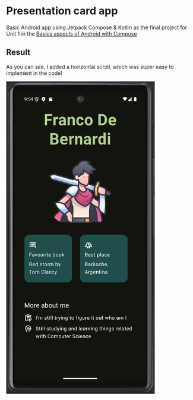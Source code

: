 
# Presentation card app

Basic Android app using Jetpack Compose & Kotlin as the final project for Unit 1 in the [Basics aspects of Android with Compose](https://developer.android.com/courses/android-basics-compose/course?hl=es-419 "Android course by Google")

## Result

As you can see, I added a horizontal scroll, which was super easy to implement in the code!

[![Video](./markdown/emulatorImage.jpg)](./markdown/emulatorRecorder.mp4)
